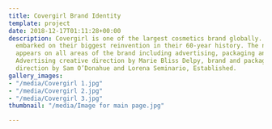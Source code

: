 ```yaml
---
title: Covergirl Brand Identity
template: project
date: 2018-12-17T01:11:28+00:00
description: Covergirl is one of the largest cosmetics brand globally. In 2017, they
  embarked on their biggest reinvention in their 60-year history. The new custom logotype
  appears on all areas of the brand including advertising, packaging and product design.
  Advertising creative direction by Marie Bliss Delpy, brand and packaging creative
  direction by Sam O’Donahue and Lorena Seminario, Established.
gallery_images:
- "/media/Covergirl 1.jpg"
- "/media/Covergirl 2.jpg"
- "/media/Covergirl 3.jpg"
thumbnail: "/media/Image for main page.jpg"

---
```

